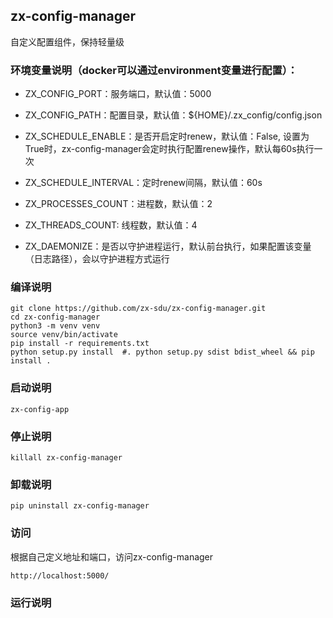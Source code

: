 ## zx-config-manager 
自定义配置组件，保持轻量级

### 环境变量说明（docker可以通过environment变量进行配置）：
- ZX_CONFIG_PORT：服务端口，默认值：5000
- ZX_CONFIG_PATH：配置目录，默认值：${HOME}/.zx_config/config.json
- ZX_SCHEDULE_ENABLE：是否开启定时renew，默认值：False, 设置为True时，zx-config-manager会定时执行配置renew操作，默认每60s执行一次
- ZX_SCHEDULE_INTERVAL：定时renew间隔，默认值：60s

- ZX_PROCESSES_COUNT：进程数，默认值：2
- ZX_THREADS_COUNT: 线程数，默认值：4

- ZX_DAEMONIZE：是否以守护进程运行，默认前台执行，如果配置该变量（日志路径），会以守护进程方式运行


### 编译说明
```
git clone https://github.com/zx-sdu/zx-config-manager.git
cd zx-config-manager
python3 -m venv venv
source venv/bin/activate
pip install -r requirements.txt
python setup.py install  #. python setup.py sdist bdist_wheel && pip install .

```

### 启动说明
```
zx-config-app
```
### 停止说明
```
killall zx-config-manager
```

### 卸载说明
```
pip uninstall zx-config-manager
```

### 访问
根据自己定义地址和端口，访问zx-config-manager
```angular2html
http://localhost:5000/
```

### 运行说明


